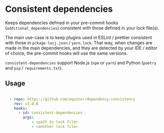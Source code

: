 # Consistent dependencies

Keeps dependencies defined in your pre-commit hooks (`additional_dependencies`) consistent with those defined in your lock file(s).

The main use-case is to keep plugins used in ESLint / prettier consistent with those in `pckage-locj.json` / `yarn.lock`.
That way, when changes are made in the main dependencies, and they are detected by your IDE / editor of choice, the pre-commit hooks will use the same versions.

`consistent-dependencies` support Node.js (`npm` or `yarn`) and Python (`poetry` and `pip` / `requirements.txt`).

## Usage

```yaml

  - repo: https://github.com/equinor/dependency-consistency
    rev: v3.0.0
    hooks:
      - id: consistent-dependencies
        args:
            - <path to lock file>
            - <another lock file> 
```
